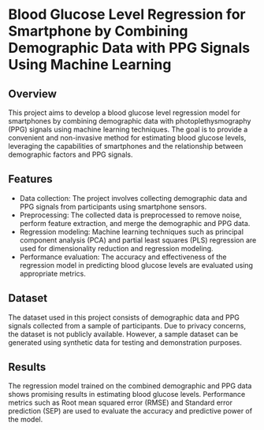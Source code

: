 
# Blood Glucose Level Regression for Smartphone by Combining Demographic Data with PPG Signals Using Machine Learning

## Overview
This project aims to develop a blood glucose level regression model for smartphones by combining demographic data with photoplethysmography (PPG) signals using machine learning techniques. The goal is to provide a convenient and non-invasive method for estimating blood glucose levels, leveraging the capabilities of smartphones and the relationship between demographic factors and PPG signals.

## Features
- Data collection: The project involves collecting demographic data and PPG signals from participants using smartphone sensors.
- Preprocessing: The collected data is preprocessed to remove noise, perform feature extraction, and merge the demographic and PPG data.
- Regression modeling: Machine learning techniques such as principal component analysis (PCA) and partial least squares (PLS) regression are used for dimensionality reduction and regression modeling.
- Performance evaluation: The accuracy and effectiveness of the regression model in predicting blood glucose levels are evaluated using appropriate metrics.


## Dataset
The dataset used in this project consists of demographic data and PPG signals collected from a sample of participants. Due to privacy concerns, the dataset is not publicly available. However, a sample dataset can be generated using synthetic data for testing and demonstration purposes.

## Results
The regression model trained on the combined demographic and PPG data shows promising results in estimating blood glucose levels. Performance metrics such as Root mean squared error (RMSE) and Standard error prediction (SEP) are used to evaluate the accuracy and predictive power of the model.


